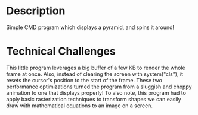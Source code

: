# Description
 Simple CMD program which displays a pyramid, and spins it around!

# Technical Challenges
 This little program leverages a big buffer of a few KB to render the whole frame at once. Also, instead of clearing the screen with system("cls"), it resets the cursor's position to the start of the frame. These two performance optimizations
turned the program from a sluggish and choppy animation to one that displays properly! To also note, this program had to apply basic rasterization techniques to transform shapes we can easily draw with mathematical equations to an image on a screen.
